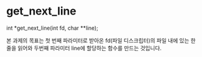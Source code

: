 # get_next_line

int *get_next_line(int fd, char **line);

본 과제의 목표는 첫 번째 파라미터로 받아온 fd(파일 디스크립터)의 파일 내에 있는 한 줄을 읽어와 두번째 파라미터 line에 할당하는 함수를 만드는 것입니다.

